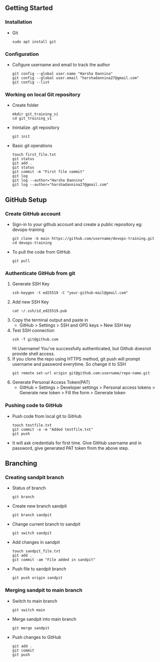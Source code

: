 ## Getting Started 

### Installation
* Git
	```
	sudo apt install git
	```

### Configuration
* Cofigure username and email to track the author	
	```
	git config --global user.name "Harsha Dannina"
	git config --global user.email "harshadannina27@gmail.com"
	git config --list
	```

### Working on local Git repository
* Create folder
	```
	mkdir git_training_vi
	cd git_training_v1
	```
* Inintalize .git repository
	```
	git init
	```
* Basic git operations
	```
	touch first_file.txt
	git status
	git add .
	git status
	git commit -m "First file commit"
	git log
	git log --author="Harsha Dannina"
	git log --author="harshadannina27@gmail.com"
	```

## GitHub Setup

### Create GitHub account
* Sign-in to your github account and create a public repository eg: devops-training
	```
	git clone -b main https://github.com/username/devops-training.git
	cd devops-training
	```
* To pull the code from GitHub
	```
	git pull
	```

### Authenticate GitHub from git
1. Generate SSH Key
	```
	ssh-keygen -t ed25519 -C "your-github-mail@gmail.com"
	```
2. Add new SSH Key
	```
	cat ~/.ssh/id_ed25519.pub
	```
3. Copy the terminal output and paste in 
	* GitHub >  Settings > SSH and GPG keys > New SSH key
4. Test SSH connection
	```
	ssh -T git@github.com
	```
	Hi Username! You've successfully authenticated, but Github doesnot provide shell access.
5. If you clone the repo using HTTPS method, git push will prompt username and password everytime. So change it to SSH
	```
	git remote set-url origin git@github.com:username/repo-name.git
	```
6. Generate Personal Access Token(PAT)
	* GitHub > Settings > Developer settings > Personal access tokens > Generate new token > Fill the form > Generate token 

### Pushing code to GitHub
* Push code from local git to GitHub
	```
	touch testfile.txt
	git commit -a -m "Added testfile.txt"
	git push
	```
* It will ask credentials for first time. Give GitHub username and in password, give generated PAT token from the above step.

## Branching

### Creating sandpit branch
* Status of branch
	```
	git branch
	```
* Create new branch sandpit
	```
	git branch sandpit
	```
* Change current branch to sandpit
	```
	git switch sandpit
	```
* Add changes in sandpit
	```
	touch sandpit_file.txt
	git add .
	git commit -am "File added in sandpit"
	```
* Push file to sandpit branch
	```
	git push origin sandpit
	```
### Merging sandpit to main branch
* Switch to main branch
	```
	git switch main
	```
* Merge sandpit into main branch
	```
	git merge sandpit
	```
* Push changes to GitHub
	```
	git add .
	git commit
	git push
	```
